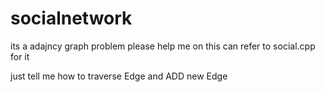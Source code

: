 # socialnetwork
its a adajncy graph problem
please help me on this
can refer to social.cpp
for it


just tell me how to traverse Edge and ADD new Edge
